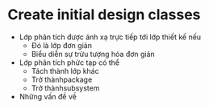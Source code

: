 # Create initial design classes
- Lớp phân tích được ánh xạ trực tiếp tới lớp thiết kế nếu
	- Đó là lớp đơn giản
	- Biểu diễn sự trừu tượng hóa đơn giản
- Lớp phân tích phức tạp có thể
	- Tách thành lớp khác
	- Trở thànhpackage
	- Trở thànhsubsystem
- Những vấn đề về
